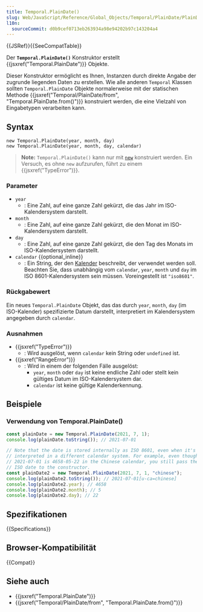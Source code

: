 ```yaml
---
title: Temporal.PlainDate()
slug: Web/JavaScript/Reference/Global_Objects/Temporal/PlainDate/PlainDate
l10n:
  sourceCommit: d0b9cef0713eb263934a98e94202b97c143204a4
---
```


{{JSRef}}{{SeeCompatTable}}

Der **`Temporal.PlainDate()`** Konstruktor erstellt {{jsxref("Temporal.PlainDate")}} Objekte.

Dieser Konstruktor ermöglicht es Ihnen, Instanzen durch direkte Angabe der zugrunde liegenden Daten zu erstellen. Wie alle anderen `Temporal` Klassen sollten `Temporal.PlainDate` Objekte normalerweise mit der statischen Methode {{jsxref("Temporal/PlainDate/from", "Temporal.PlainDate.from()")}} konstruiert werden, die eine Vielzahl von Eingabetypen verarbeiten kann.

## Syntax

```js-nolint
new Temporal.PlainDate(year, month, day)
new Temporal.PlainDate(year, month, day, calendar)
```

> **Note:** `Temporal.PlainDate()` kann nur mit [`new`](/de/docs/Web/JavaScript/Reference/Operators/new) konstruiert werden. Ein Versuch, es ohne `new` aufzurufen, führt zu einem {{jsxref("TypeError")}}.

### Parameter

- `year`
  - : Eine Zahl, auf eine ganze Zahl gekürzt, die das Jahr im ISO-Kalendersystem darstellt.
- `month`
  - : Eine Zahl, auf eine ganze Zahl gekürzt, die den Monat im ISO-Kalendersystem darstellt.
- `day`
  - : Eine Zahl, auf eine ganze Zahl gekürzt, die den Tag des Monats im ISO-Kalendersystem darstellt.
- `calendar` {{optional_inline}}
  - : Ein String, der den [Kalender](/de/docs/Web/JavaScript/Reference/Global_Objects/Temporal#calendars) beschreibt, der verwendet werden soll. Beachten Sie, dass unabhängig vom `calendar`, `year`, `month` und `day` im ISO 8601-Kalendersystem sein müssen. Voreingestellt ist `"iso8601"`.

### Rückgabewert

Ein neues `Temporal.PlainDate` Objekt, das das durch `year`, `month`, `day` (im ISO-Kalender) spezifizierte Datum darstellt, interpretiert im Kalendersystem angegeben durch `calendar`.

### Ausnahmen

- {{jsxref("TypeError")}}
  - : Wird ausgelöst, wenn `calendar` kein String oder `undefined` ist.
- {{jsxref("RangeError")}}
  - : Wird in einem der folgenden Fälle ausgelöst:
    - `year`, `month` oder `day` ist keine endliche Zahl oder stellt kein gültiges Datum im ISO-Kalendersystem dar.
    - `calendar` ist keine gültige Kalenderkennung.

## Beispiele

### Verwendung von Temporal.PlainDate()

```js
const plainDate = new Temporal.PlainDate(2021, 7, 1);
console.log(plainDate.toString()); // 2021-07-01

// Note that the date is stored internally as ISO 8601, even when it's
// interpreted in a different calendar system. For example, even though
// 2021-07-01 is 4658-05-22 in the Chinese calendar, you still pass the
// ISO date to the constructor.
const plainDate2 = new Temporal.PlainDate(2021, 7, 1, "chinese");
console.log(plainDate2.toString()); // 2021-07-01[u-ca=chinese]
console.log(plainDate2.year); // 4658
console.log(plainDate2.month); // 5
console.log(plainDate2.day); // 22
```

## Spezifikationen

{{Specifications}}

## Browser-Kompatibilität

{{Compat}}

## Siehe auch

- {{jsxref("Temporal.PlainDate")}}
- {{jsxref("Temporal/PlainDate/from", "Temporal.PlainDate.from()")}}

